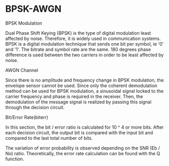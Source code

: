# BPSK-AWGN

BPSK Modulation 

Dual Phase Shift Keying (BPSK) is the type of digital modulation least affected by noise. 
Therefore, it is widely used in communication systems. BPSK is a digital modulation technique that sends one bit per symbol, ie '0' and '1'. 
The bitrate and symbol rate are the same. 180 degrees phase difference is used between the two carriers in order to be least affected by noise.

AWGN Channel

Since there is no amplitude and frequency change in BPSK modulation, the envelope sensor cannot be used. 
Since only the coherent demodulation method can be used for BPSK modulation, a sinusoidal signal locked to the carrier frequency and phase is required in the receiver. 
Then, the demodulation of the message signal is realized by passing this signal through the decision circuit.

Bit/Error Rate(biterr)

In this section, the bit / error ratio is calculated for 10 ^ 4 or more bits. After each decision circuit, the output bit is compared with 
the input bit and compared to the last total number of bits. 

The variation of error probability is observed depending on the SNR (Eb / No) ratio. Theoretically, the error rate calculation can be found with the Q function.


